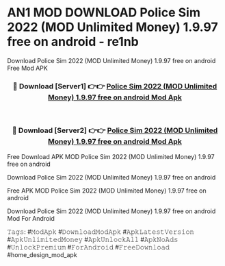 # AN1 MOD DOWNLOAD Police Sim 2022 (MOD Unlimited Money) 1.9.97 free on android - re1nb
Download Police Sim 2022 (MOD Unlimited Money) 1.9.97 free on android Free Mod APK

<div align="center">
<h3>🔴 Download [Server1] 👉👉 <a href="https://apk-comot.site?title=Police_Sim_2022_(MOD_Unlimited_Money)_1.9.97_free_on_android">Police Sim 2022 (MOD Unlimited Money) 1.9.97 free on android Mod Apk</a></h3><br>

<h3>🔴 Download [Server2] 👉👉 <a href="https://apk-comot.site?title=Police_Sim_2022_(MOD_Unlimited_Money)_1.9.97_free_on_android">Police Sim 2022 (MOD Unlimited Money) 1.9.97 free on android Mod Apk</a></h3>
</div>


Free Download APK MOD Police Sim 2022 (MOD Unlimited Money) 1.9.97 free on android

Download Police Sim 2022 (MOD Unlimited Money) 1.9.97 free on android 

Free APK MOD Police Sim 2022 (MOD Unlimited Money) 1.9.97 free on android 

Download Police Sim 2022 (MOD Unlimited Money) 1.9.97 free on android Mod For Android

𝚃𝚊𝚐𝚜: #𝙼𝚘𝚍𝙰𝚙𝚔 #𝙳𝚘𝚠𝚗𝚕𝚘𝚊𝚍𝙼𝚘𝚍𝙰𝚙𝚔 #𝙰𝚙𝚔𝙻𝚊𝚝𝚎𝚜𝚝𝚅𝚎𝚛𝚜𝚒𝚘𝚗 #𝙰𝚙𝚔𝚄𝚗𝚕𝚒𝚖𝚒𝚝𝚎𝚍𝙼𝚘𝚗𝚎𝚢 #𝙰𝚙𝚔𝚄𝚗𝚕𝚘𝚌𝚔𝙰𝚕𝚕 #𝙰𝚙𝚔𝙽𝚘𝙰𝚍𝚜 #𝚄𝚗𝚕𝚘𝚌𝚔𝙿𝚛𝚎𝚖𝚒𝚞𝚖 #𝙵𝚘𝚛𝙰𝚗𝚍𝚛𝚘𝚒𝚍 #𝙵𝚛𝚎𝚎𝙳𝚘𝚠𝚗𝚕𝚘𝚊𝚍 #home_design_mod_apk